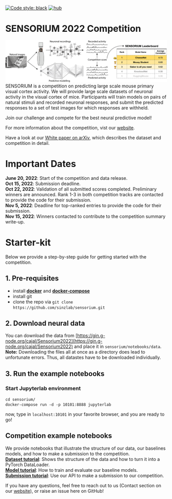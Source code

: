 <a href="https://github.com/psf/black"><img alt="Code style: black" src="https://img.shields.io/badge/code%20style-black-000000.svg"></a>
[![hub](https://img.shields.io/badge/powered%20by-hub%20-ff5a1f.svg)](https://github.com/activeloopai/Hub)

# SENSORIUM 2022 Competition

![plot](figures/Fig1.png)
SENSORIUM is a competition on predicting large scale mouse primary visual cortex activity. We will provide large scale datasets of neuronal activity in the visual cortex of mice. Participants will train models on pairs of natural stimuli and recorded neuronal responses, and submit the predicted responses to a set of test images for which responses are withheld.

Join our challenge and compete for the best neural predictive model!

For more information about the competition, vist our [website](https://sensorium2022.net/).

Have a look at our [White paper on arXiv](https://arxiv.org/abs/2206.08666), which describes the dataset and competition in detail.

# Important Dates
**June 20, 2022**: Start of the competition and data release.
<br>**Oct 15, 2022**: Submission deadline.
<br>**Oct 22, 2022**: Validation of all submitted scores completed. Preliminary winners are announced. Rank 1-3 in both competition tracks are contacted to provide the code for their submission.
<br>**Nov 5, 2022**: Deadline for top-ranked entries to provide the code for their submission.
<br>**Nov 15, 2022**: Winners contacted to contribute to the competition summary write-up.

# Starter-kit

Below we provide a step-by-step guide for getting started with the competition.

## 1. Pre-requisites
- install [**docker**](https://docs.docker.com/get-docker/) and [**docker-compose**](https://docs.docker.com/compose/install/)
- install git
- clone the repo via `git clone https://github.com/sinzlab/sensorium.git`

## 2. Download neural data

You can download the data from [https://gin.g-node.org/cajal/Sensorium2022](https://gin.g-node.org/cajal/Sensorium2022) and place it in `sensorium/notebooks/data`.
**Note:** Downloading the files all at once as a directory does lead to unfortunate errors. Thus, all datastes have to be downloaded individually.

## 3. Run the example notebooks

### **Start Jupyterlab environment**
```
cd sensorium/
docker-compose run -d -p 10101:8888 jupyterlab
```
now, type in `localhost:10101` in your favorite browser, and you are ready to go!


## **Competition example notebooks**
We provide notebooks that illustrate the structure of our data, our baselines models, and how to make a submission to the competition.
<br>[**Dataset tutorial**](notebooks/dataset_tutorial/): Shows the structure of the data and how to turn it into a PyTorch DataLoader.
<br>[**Model tutorial**](notebooks/model_tutorial/): How to train and evaluate our baseline models.
<br>[**Submission tutorial**](notebooks/submission_tutorial/): Use our API to make a submission to our competition.


If you have any questions, feel free to reach out to us (Contact section on our [website](https://sensorium2022.net/)), or raise an issue here on GitHub!
